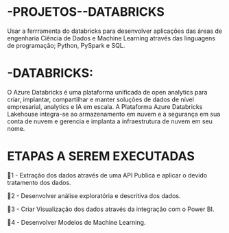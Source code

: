 # -PROJETOS--DATABRICKS
Usar a ferrramenta do databricks para desenvolver aplicações das áreas de engenharia Ciência de Dados e Machine Learning através das linguagens de programação; Python, PySpark e SQL.

# -DATABRICKS: 
O Azure Databricks é uma plataforma unificada de open analytics para criar, implantar, compartilhar e manter soluções de dados de nível empresarial, analytics e IA em escala. A Plataforma Azure Databricks Lakehouse integra-se ao armazenamento em nuvem e à segurança em sua conta de nuvem e gerencia e implanta a infraestrutura de nuvem em seu nome.


# ETAPAS A SEREM EXECUTADAS

🎯1 - Extração dos dados através de uma API Publica e aplicar o devido tratamento dos dados.

🎯2 - Desenvolver análise exploratória e descritiva dos dados.
 
🎯3 - Criar Visualização dos dados através da integração com o Power BI.

🎯4 - Desenvolver Modelos de Machine Learning.

